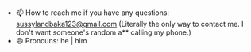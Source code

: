 - 📫 How to reach me if you have any questions: sussylandbaka123@gmail.com (Literally the only way to contact me. I don't want someone's random a** calling my phone.)
- 😄 Pronouns: he | him
